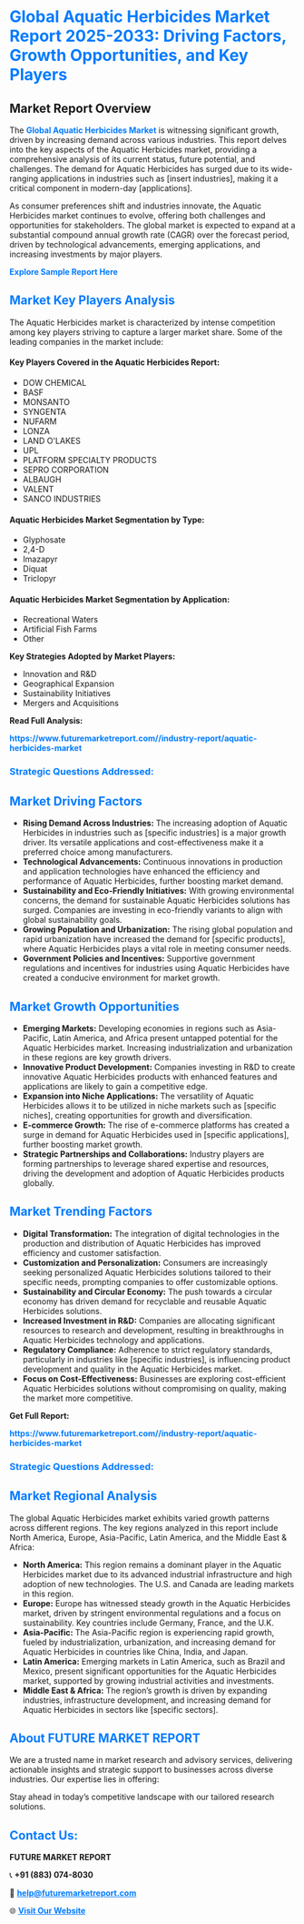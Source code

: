 <h1 style="color: #007BFF;">Global Aquatic Herbicides Market Report 2025-2033: Driving Factors, Growth Opportunities, and Key Players</h1>

<section id="overview">
<h2>Market Report Overview</h2>
<p>The <a href="https://www.futuremarketreport.com//industry-report/aquatic-herbicides-market" style="color: #007BFF; text-decoration: none;"><strong>Global Aquatic Herbicides Market</strong></a> is witnessing significant growth, driven by increasing demand across various industries. This report delves into the key aspects of the Aquatic Herbicides market, providing a comprehensive analysis of its current status, future potential, and challenges. The demand for Aquatic Herbicides has surged due to its wide-ranging applications in industries such as [insert industries], making it a critical component in modern-day [applications].</p>
<p>As consumer preferences shift and industries innovate, the Aquatic Herbicides market continues to evolve, offering both challenges and opportunities for stakeholders. The global market is expected to expand at a substantial compound annual growth rate (CAGR) over the forecast period, driven by technological advancements, emerging applications, and increasing investments by major players.</p>
</section>

<section id="overview">
<p><a href="https://www.futuremarketreport.com//request-sample/reportId=85569" style="color: #007BFF; text-decoration: none;"><strong>Explore Sample Report Here</strong></a></p>
</section>

<section id="key-players">
<h2 style="color: #007BFF;">Market Key Players Analysis</h2>
<p>The Aquatic Herbicides market is characterized by intense competition among key players striving to capture a larger market share. Some of the leading companies in the market include:</p>
<h4>Key Players Covered in the Aquatic Herbicides Report:</h4>
<ul><li>DOW CHEMICAL</li><li>BASF</li><li>MONSANTO</li><li>SYNGENTA</li><li>NUFARM</li><li>LONZA</li><li>LAND O&#039;LAKES</li><li>UPL</li><li>PLATFORM SPECIALTY PRODUCTS</li><li>SEPRO CORPORATION</li><li>ALBAUGH</li><li>VALENT</li><li>SANCO INDUSTRIES</li></ul>
<h4>Aquatic Herbicides Market Segmentation by Type:</h4>
<ul><li>Glyphosate</li><li>2,4-D</li><li>Imazapyr</li><li>Diquat</li><li>Triclopyr</li></ul>

<h4>Aquatic Herbicides Market Segmentation by Application:</h4>
<ul><li>Recreational Waters</li><li>Artificial Fish Farms</li><li>Other</li></ul>
<p><strong>Key Strategies Adopted by Market Players:</strong></p>
<ul>
<li>Innovation and R&D</li>
<li>Geographical Expansion</li>
<li>Sustainability Initiatives</li>
<li>Mergers and Acquisitions</li>
</ul>
</section>

<section>
<p><strong>Read Full Analysis: </strong></p><a href="https://www.futuremarketreport.com//industry-report/aquatic-herbicides-market" style="color: #007BFF; text-decoration: none;"><strong>https://www.futuremarketreport.com//industry-report/aquatic-herbicides-market</strong></a>
<h3 style="color: #007BFF;">Strategic Questions Addressed:</h3>
</section>

<section id="driving-factors">
<h2 style="color: #007BFF;">Market Driving Factors</h2>
<ul>
<li><strong>Rising Demand Across Industries:</strong> The increasing adoption of Aquatic Herbicides in industries such as [specific industries] is a major growth driver. Its versatile applications and cost-effectiveness make it a preferred choice among manufacturers.</li>
<li><strong>Technological Advancements:</strong> Continuous innovations in production and application technologies have enhanced the efficiency and performance of Aquatic Herbicides, further boosting market demand.</li>
<li><strong>Sustainability and Eco-Friendly Initiatives:</strong> With growing environmental concerns, the demand for sustainable Aquatic Herbicides solutions has surged. Companies are investing in eco-friendly variants to align with global sustainability goals.</li>
<li><strong>Growing Population and Urbanization:</strong> The rising global population and rapid urbanization have increased the demand for [specific products], where Aquatic Herbicides plays a vital role in meeting consumer needs.</li>
<li><strong>Government Policies and Incentives:</strong> Supportive government regulations and incentives for industries using Aquatic Herbicides have created a conducive environment for market growth.</li>
</ul>
</section>

<section id="growth-opportunities">
<h2 style="color: #007BFF;">Market Growth Opportunities</h2>
<ul>
<li><strong>Emerging Markets:</strong> Developing economies in regions such as Asia-Pacific, Latin America, and Africa present untapped potential for the Aquatic Herbicides market. Increasing industrialization and urbanization in these regions are key growth drivers.</li>
<li><strong>Innovative Product Development:</strong> Companies investing in R&D to create innovative Aquatic Herbicides products with enhanced features and applications are likely to gain a competitive edge.</li>
<li><strong>Expansion into Niche Applications:</strong> The versatility of Aquatic Herbicides allows it to be utilized in niche markets such as [specific niches], creating opportunities for growth and diversification.</li>
<li><strong>E-commerce Growth:</strong> The rise of e-commerce platforms has created a surge in demand for Aquatic Herbicides used in [specific applications], further boosting market growth.</li>
<li><strong>Strategic Partnerships and Collaborations:</strong> Industry players are forming partnerships to leverage shared expertise and resources, driving the development and adoption of Aquatic Herbicides products globally.</li>
</ul>
</section>

<section id="trending-factors">
<h2 style="color: #007BFF;">Market Trending Factors</h2>
<ul>
<li><strong>Digital Transformation:</strong> The integration of digital technologies in the production and distribution of Aquatic Herbicides has improved efficiency and customer satisfaction.</li>
<li><strong>Customization and Personalization:</strong> Consumers are increasingly seeking personalized Aquatic Herbicides solutions tailored to their specific needs, prompting companies to offer customizable options.</li>
<li><strong>Sustainability and Circular Economy:</strong> The push towards a circular economy has driven demand for recyclable and reusable Aquatic Herbicides solutions.</li>
<li><strong>Increased Investment in R&D:</strong> Companies are allocating significant resources to research and development, resulting in breakthroughs in Aquatic Herbicides technology and applications.</li>
<li><strong>Regulatory Compliance:</strong> Adherence to strict regulatory standards, particularly in industries like [specific industries], is influencing product development and quality in the Aquatic Herbicides market.</li>
<li><strong>Focus on Cost-Effectiveness:</strong> Businesses are exploring cost-efficient Aquatic Herbicides solutions without compromising on quality, making the market more competitive.</li>
</ul>
</section>

<section>
<p><strong>Get Full Report: </strong></p><a href="https://www.futuremarketreport.com//industry-report/aquatic-herbicides-market" style="color: #007BFF; text-decoration: none;"><strong>https://www.futuremarketreport.com//industry-report/aquatic-herbicides-market</strong></a>
<h3 style="color: #007BFF;">Strategic Questions Addressed:</h3>
</section>


<section id="regional-analysis">
<h2 style="color: #007BFF;">Market Regional Analysis</h2>
<p>The global Aquatic Herbicides market exhibits varied growth patterns across different regions. The key regions analyzed in this report include North America, Europe, Asia-Pacific, Latin America, and the Middle East & Africa:</p>
<ul>
<li><strong>North America:</strong> This region remains a dominant player in the Aquatic Herbicides market due to its advanced industrial infrastructure and high adoption of new technologies. The U.S. and Canada are leading markets in this region.</li>
<li><strong>Europe:</strong> Europe has witnessed steady growth in the Aquatic Herbicides market, driven by stringent environmental regulations and a focus on sustainability. Key countries include Germany, France, and the U.K.</li>
<li><strong>Asia-Pacific:</strong> The Asia-Pacific region is experiencing rapid growth, fueled by industrialization, urbanization, and increasing demand for Aquatic Herbicides in countries like China, India, and Japan.</li>
<li><strong>Latin America:</strong> Emerging markets in Latin America, such as Brazil and Mexico, present significant opportunities for the Aquatic Herbicides market, supported by growing industrial activities and investments.</li>
<li><strong>Middle East & Africa:</strong> The region’s growth is driven by expanding industries, infrastructure development, and increasing demand for Aquatic Herbicides in sectors like [specific sectors].</li>
</ul>
</section>

<footer>
<h2 style="color: #007BFF;">About FUTURE MARKET REPORT</h2>
<p>We are a trusted name in market research and advisory services, delivering actionable insights and strategic support to businesses across diverse industries. Our expertise lies in offering:</p>

<p>Stay ahead in today’s competitive landscape with our tailored research solutions.</p>

<h2 style="color: #007BFF;">Contact Us:</h2>
<p><strong>FUTURE MARKET REPORT</strong></p>
<p>📞 <strong>+91 (883) 074-8030</strong></p>
<p>📧 <strong><a href="mailto:help@futuremarketreport.com" style="color: #007BFF;">help@futuremarketreport.com</a></strong></p>
<p>🌐 <strong><a href="https://www.futuremarketreport.com/" style="color: #007BFF;">Visit Our Website</a></strong></p>
</footer>